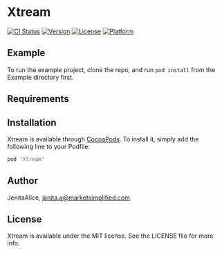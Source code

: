 # Xtream

[![CI Status](https://img.shields.io/travis/JenitaAlice/Xtream.svg?style=flat)](https://travis-ci.org/JenitaAlice/Xtream)
[![Version](https://img.shields.io/cocoapods/v/Xtream.svg?style=flat)](https://cocoapods.org/pods/Xtream)
[![License](https://img.shields.io/cocoapods/l/Xtream.svg?style=flat)](https://cocoapods.org/pods/Xtream)
[![Platform](https://img.shields.io/cocoapods/p/Xtream.svg?style=flat)](https://cocoapods.org/pods/Xtream)

## Example

To run the example project, clone the repo, and run `pod install` from the Example directory first.

## Requirements

## Installation

Xtream is available through [CocoaPods](https://cocoapods.org). To install
it, simply add the following line to your Podfile:

```ruby
pod 'Xtream'
```

## Author

JenitaAlice, janita.a@marketsimplified.com

## License

Xtream is available under the MIT license. See the LICENSE file for more info.
